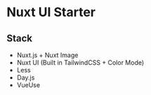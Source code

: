 # Nuxt UI Starter

## Stack
- Nuxt.js + Nuxt Image
- Nuxt UI (Built in TailwindCSS + Color Mode)
- Less
- Day.js
- VueUse